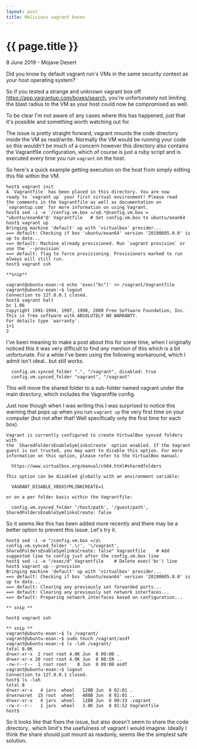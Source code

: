 ```yaml
---
layout: post
title: Malicious vagrant boxes
---
```


{{ page.title }}
================

<p class="meta">8 June 2019 - Mojave Desert</p>
Did you know by default vagrant run's VMs in the same security context as your host operating system?

So if you tested a strange and unknown vagrant box off https://app.vagrantup.com/boxes/search, you're unfortunately not limiting the blast radius to the VM as your host could now be compromised as well.

To be clear I'm not aware of any cases where this has happened, just that it's possible and something worth watching out for.

The issue is pretty straight forward, vagrant mounts the code directory inside the VM as read/write. Normally the VM would be running your code so this wouldn't be much of a concern however this directory also contains the Vagrantfile configuration, which of course is just a ruby script and is executed every time you run `vagrant` on the host.

So here's a quick example getting execution on the host from simply editing this file within the VM.

```
host$ vagrant init
A `Vagrantfile` has been placed in this directory. You are now
ready to `vagrant up` your first virtual environment! Please read
the comments in the Vagrantfile as well as documentation on
`vagrantup.com` for more information on using Vagrant.
host$ sed -i -e '/config.vm.box =/s@.*@config.vm.box = "ubuntu/eoan64"@' Vagrantfile   # Set config.vm.box to ubuntu/eoan64
host$ vagrant up
Bringing machine 'default' up with 'virtualbox' provider...
==> default: Checking if box 'ubuntu/eoan64' version '20190605.0.0' is up to date...
==> default: Machine already provisioned. Run `vagrant provision` or use the `--provision`
==> default: flag to force provisioning. Provisioners marked to run always will still run.
host$ vagrant ssh

**snip**

vagrant@ubuntu-eoan:~$ echo 'exec("bc")' >> /vagrant/Vagrantfile
vagrant@ubuntu-eoan:~$ logout
Connection to 127.0.0.1 closed.
host$ vagrant halt
bc 1.06
Copyright 1991-1994, 1997, 1998, 2000 Free Software Foundation, Inc.
This is free software with ABSOLUTELY NO WARRANTY.
For details type `warranty'. 
1+1
2
```

I've been meaning to make a post about this for some time, when I originally noticed this it was very difficult to find *any* mention of this which is a bit unfortunate. For a while I've been using the following workaround, which I admit isn't ideal.. but still works.

```
  config.vm.synced_folder ".", "/vagrant", disabled: true
  config.vm.synced_folder "vagrant", "/vagrant"
```
This will move the shared folder to a sub-folder named vagrant under the main directory, which includes the Vagrantfile config.


Just now though when I was writing this I was surprised to notice this warning that pops up when you run `vagrant up` the very first time on your computer (but not after that! Well specifically only the first time for each box).

```
Vagrant is currently configured to create VirtualBox synced folders with
the `SharedFoldersEnableSymlinksCreate` option enabled. If the Vagrant
guest is not trusted, you may want to disable this option. For more
information on this option, please refer to the VirtualBox manual:

  https://www.virtualbox.org/manual/ch04.html#sharedfolders

This option can be disabled globally with an environment variable:

  VAGRANT_DISABLE_VBOXSYMLINKCREATE=1

or on a per folder basis within the Vagrantfile:

  config.vm.synced_folder '/host/path', '/guest/path', SharedFoldersEnableSymlinksCreate: false
```

So it seems like this has been added more recently and there may be a better option to prevent this issue. Let's try it.

```
host$ sed -i -e "/config.vm.box =/a\ 
config.vm.synced_folder '.\/', '\/vagrant', SharedFoldersEnableSymlinksCreate: false" Vagrantfile    # Add suggested line to config just after the config.vm.box line
host$ sed -i -e "/exec/d" Vagrantfile    # Delete exec('bc') line
host$ vagrant up --provision
Bringing machine 'default' up with 'virtualbox' provider...
==> default: Checking if box 'ubuntu/eoan64' version '20190605.0.0' is up to date...
==> default: Clearing any previously set forwarded ports...
==> default: Clearing any previously set network interfaces...
==> default: Preparing network interfaces based on configuration...

** snip **

host$ vagrant ssh

** snip **
vagrant@ubuntu-eoan:~$ ls /vagrant/
vagrant@ubuntu-eoan:~$ sudo touch /vagrant/asdf
vagrant@ubuntu-eoan:~$ ls -lah /vagrant/
total 8.0K
drwxr-xr-x  2 root root 4.0K Jun  8 09:00 .
drwxr-xr-x 20 root root 4.0K Jun  8 08:59 ..
-rw-r--r--  1 root root    0 Jun  8 09:00 asdf
vagrant@ubuntu-eoan:~$ logout
Connection to 127.0.0.1 closed.
host$ ls -lah
total 8
drwxr-xr-x   4 jarv  wheel   128B Jun  8 02:01 .
drwxrwxrwt  15 root  wheel   480B Jun  8 02:01 ..
drwxr-xr-x   4 jarv  wheel   128B Jun  8 00:33 .vagrant
-rw-r--r--   1 jarv  wheel   3.0K Jun  8 01:52 Vagrantfile
host$ 
```

So it looks like that fixes the issue, but also doesn't seem to share the code directory.. which limit's the usefulness of vagrant I would imagine. Ideally I think the share should just mount as readonly, seems like the simplest safe solution.